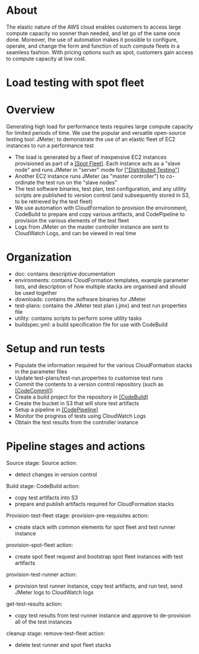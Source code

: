 About
===

The elastic nature of the AWS cloud enables customers to access large compute capacity no sooner than needed, and let go of the same once done.
Moreover, the use of automation makes it possible to configure, operate, and change the form and function of such compute fleets in a seamless fashion.
With pricing options such as spot, customers gain access to compute capacity at low cost. 

Load testing with spot fleet
===

Overview
====

Generating high load for performance tests requires large compute capacity for limited periods of time. 
We use the popular and versatile open-source testing tool: JMeter; to demonstrate the use of an elastic fleet of EC2 instances to run a performance test

- The load is generated by a fleet of inexpensive EC2 instances provisioned as part of a [[Spot Fleet]](http://docs.aws.amazon.com/AWSEC2/latest/UserGuide/spot-fleet.html). Each instance acts as a "slave node" and runs JMeter in "server" mode for [["Distributed Testing"]](http://jmeter.apache.org/usermanual/jmeter_distributed_testing_step_by_step.html) 
- Another EC2 instance runs JMeter (as "master controller") to co-ordinate the test run on the "slave nodes"
- The test software binaries, test plan, test configuration, and any utility scripts are published to version control (and subsequently stored in S3, to be retrieved by the test fleet) 
- We use automation with CloudFormation to provision the environment, CodeBuild to prepare and copy various artifacts, and CodePipeline to provision the various elements of the test fleet
- Logs from JMeter on the master controller instance are sent to CloudWatch Logs, and can be viewed in real time

Organization
====

- doc: contains descriptive documentation
- environments: contains CloudFormation templates, example parameter lists, and description of how multiple stacks are organised and should be used together
- downloads: contains the software binaries for JMeter
- test-plans: contains the JMeter test plan (.jmx) and test run properties file
- utility: contains scripts to perform some utility tasks
- buildspec.yml: a build specification file for use with CodeBuild

Setup and run tests
====

- Populate the information required for the various CloudFormation stacks in the parameter files
- Update test-plans/test-run.properties to customise test runs
- Commit the contents to a version control repository (such as [[CodeCommit]](https://aws.amazon.com/codecommit/))
- Create a build project for the repository in [[CodeBuild]](https://aws.amazon.com/codebuild/)
- Create the bucket in S3 that will store test artifacts
- Setup a pipeline in [[CodePipeline]](https://aws.amazon.com/codepipeline/)
- Monitor the progress of tests using CloudWatch Logs
- Obtain the test results from the controller instance

Pipeline stages and actions
====

Source stage:
Source action:

- detect changes in version control

Build stage: 
CodeBuild action:

- copy test artifacts into S3
- prepare and publish artifacts required for CloudFormation stacks

Provision-test-fleet stage:
provision-pre-requisites action:

- create stack with common elements for spot fleet and test runner instance

provision-spot-fleet action:

- create spot fleet request and bootstrap spot fleet instances with test artifacts

provision-test-runner action:

- provision test runner instance, copy test artifacts, and run test, send JMeter logs to CloudWatch logs

get-test-results action:

- copy test results from test-runner instance and approve to de-provision all of the test instances

cleanup stage:
remove-test-fleet action:

- delete test runner and spot fleet stacks